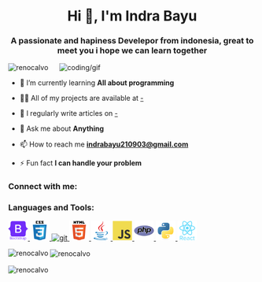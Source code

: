 <h1 align="center">Hi 👋, I'm Indra Bayu</h1>
<h3 align="center">A passionate and hapiness Develepor from indonesia, great to meet you i hope we can learn together</h3>
<img align="right" alt="coding/gif" width="400" src="https://gomycode.com/wp-content/uploads/2023/09/39998-web-development.gif">

<p align="left"> <img src="https://komarev.com/ghpvc/?username=renocalvo&label=Profile%20views&color=0e75b6&style=flat" alt="renocalvo" /> </p>

- 🌱 I’m currently learning **All about programming**

- 👨‍💻 All of my projects are available at [-](-)

- 📝 I regularly write articles on [-](-)

- 💬 Ask me about **Anything**

- 📫 How to reach me **indrabayu210903@gmail.com**

- ⚡ Fun fact **I can handle your problem**

<h3 align="left">Connect with me:</h3>
<p align="left">
</p>

<h3 align="left">Languages and Tools:</h3>
<p align="left"> <a href="https://getbootstrap.com" target="_blank" rel="noreferrer"> <img src="https://raw.githubusercontent.com/devicons/devicon/master/icons/bootstrap/bootstrap-plain-wordmark.svg" alt="bootstrap" width="40" height="40"/> </a> <a href="https://www.w3schools.com/css/" target="_blank" rel="noreferrer"> <img src="https://raw.githubusercontent.com/devicons/devicon/master/icons/css3/css3-original-wordmark.svg" alt="css3" width="40" height="40"/> </a> <a href="https://git-scm.com/" target="_blank" rel="noreferrer"> <img src="https://www.vectorlogo.zone/logos/git-scm/git-scm-icon.svg" alt="git" width="40" height="40"/> </a> <a href="https://www.w3.org/html/" target="_blank" rel="noreferrer"> <img src="https://raw.githubusercontent.com/devicons/devicon/master/icons/html5/html5-original-wordmark.svg" alt="html5" width="40" height="40"/> </a> <a href="https://www.java.com" target="_blank" rel="noreferrer"> <img src="https://raw.githubusercontent.com/devicons/devicon/master/icons/java/java-original.svg" alt="java" width="40" height="40"/> </a> <a href="https://developer.mozilla.org/en-US/docs/Web/JavaScript" target="_blank" rel="noreferrer"> <img src="https://raw.githubusercontent.com/devicons/devicon/master/icons/javascript/javascript-original.svg" alt="javascript" width="40" height="40"/> </a> <a href="https://www.php.net" target="_blank" rel="noreferrer"> <img src="https://raw.githubusercontent.com/devicons/devicon/master/icons/php/php-original.svg" alt="php" width="40" height="40"/> </a> <a href="https://www.python.org" target="_blank" rel="noreferrer"> <img src="https://raw.githubusercontent.com/devicons/devicon/master/icons/python/python-original.svg" alt="python" width="40" height="40"/> </a> <a href="https://reactjs.org/" target="_blank" rel="noreferrer"> <img src="https://raw.githubusercontent.com/devicons/devicon/master/icons/react/react-original-wordmark.svg" alt="react" width="40" height="40"/> </a> </p>

<p><img align="left" src="https://github-readme-stats.vercel.app/api/top-langs?username=renocalvo&show_icons=true&locale=en&layout=compact" alt="renocalvo" /></p>

<p>&nbsp;<img align="center" src="https://github-readme-stats.vercel.app/api?username=renocalvo&show_icons=true&locale=en" alt="renocalvo" /></p>

<p><img align="center" src="https://github-readme-streak-stats.herokuapp.com/?user=renocalvo&" alt="renocalvo" /></p>
